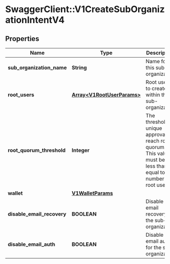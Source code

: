 # SwaggerClient::V1CreateSubOrganizationIntentV4

## Properties
Name | Type | Description | Notes
------------ | ------------- | ------------- | -------------
**sub_organization_name** | **String** | Name for this sub-organization | 
**root_users** | [**Array&lt;V1RootUserParams&gt;**](V1RootUserParams.md) | Root users to create within this sub-organization | 
**root_quorum_threshold** | **Integer** | The threshold of unique approvals to reach root quorum. This value must be less than or equal to the number of root users | 
**wallet** | [**V1WalletParams**](V1WalletParams.md) |  | [optional] 
**disable_email_recovery** | **BOOLEAN** | Disable email recovery for the sub-organization | [optional] 
**disable_email_auth** | **BOOLEAN** | Disable email auth for the sub-organization | [optional] 

